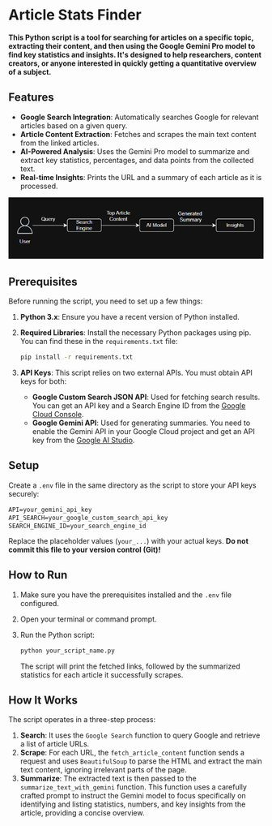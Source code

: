 # Article Stats Finder

**This Python script is a tool for searching for articles on a specific topic, extracting their content, and then using the Google Gemini Pro model to find key statistics and insights. It's designed to help researchers, content creators, or anyone interested in quickly getting a quantitative overview of a subject.**

## Features

- **Google Search Integration**: Automatically searches Google for relevant articles based on a given query.  
- **Article Content Extraction**: Fetches and scrapes the main text content from the linked articles.  
- **AI-Powered Analysis**: Uses the Gemini Pro model to summarize and extract key statistics, percentages, and data points from the collected text.  
- **Real-time Insights**: Prints the URL and a summary of each article as it is processed.  

<p align="center">
  <img src="flow.png" alt="Article Stats Finder" width="600">
</p>

## Prerequisites

Before running the script, you need to set up a few things:

1. **Python 3.x**: Ensure you have a recent version of Python installed.  
2. **Required Libraries**: Install the necessary Python packages using pip. You can find these in the `requirements.txt` file:  

   ```bash
   pip install -r requirements.txt
   ```

3. **API Keys**: This script relies on two external APIs. You must obtain API keys for both:
   - **Google Custom Search JSON API**: Used for fetching search results. You can get an API key and a Search Engine ID from the [Google Cloud Console](https://console.cloud.google.com/apis/credentials).  
   - **Google Gemini API**: Used for generating summaries. You need to enable the Gemini API in your Google Cloud project and get an API key from the [Google AI Studio](https://ai.google.dev/).  

## Setup

Create a `.env` file in the same directory as the script to store your API keys securely:

```env
API=your_gemini_api_key
API_SEARCH=your_google_custom_search_api_key
SEARCH_ENGINE_ID=your_search_engine_id
```

Replace the placeholder values (`your_...`) with your actual keys. **Do not commit this file to your version control (Git)!**

## How to Run

1. Make sure you have the prerequisites installed and the `.env` file configured.  
2. Open your terminal or command prompt.  
3. Run the Python script:  

   ```bash
   python your_script_name.py
   ```

   The script will print the fetched links, followed by the summarized statistics for each article it successfully scrapes.  

## How It Works

The script operates in a three-step process:

1. **Search**: It uses the `Google Search` function to query Google and retrieve a list of article URLs.  
2. **Scrape**: For each URL, the `fetch_article_content` function sends a request and uses `BeautifulSoup` to parse the HTML and extract the main text content, ignoring irrelevant parts of the page.  
3. **Summarize**: The extracted text is then passed to the `summarize_text_with_gemini` function. This function uses a carefully crafted prompt to instruct the Gemini model to focus specifically on identifying and listing statistics, numbers, and key insights from the article, providing a concise overview.  
